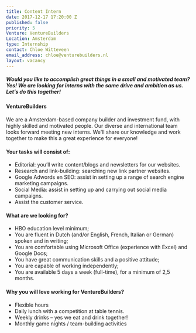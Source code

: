 ```yaml
---
title: Content Intern
date: 2017-12-17 17:20:00 Z
published: false
priority: 5
Venture: VentureBuilders
Location: Amsterdam
type: Internship
contact: Chloe Witteveen
email_address: chloe@venturebuilders.nl
layout: vacancy
---
```


##### Would you like to accomplish great things in a small and motivated team? Yes! We are looking for interns with the same drive and ambition as us. Let’s do this together!


#### VentureBuilders

We are a Amsterdam-based company builder and investment fund, with highly skilled and motivated people. Our diverse and international team looks forward meeting new interns. We'll share our knowledge and work together to make this a great experience for everyone!


#### Your tasks will consist of:

- Editorial: you’ll write content/blogs and newsletters for our websites.
- Research and link-building: searching new link partner websites.
- Google Adwords en SEO: assist in setting up a range of search engine marketing campaigns.
- Social Media: assist in setting up and carrying out social media campaigns.
- Assist the customer service.


#### What are we looking for?

- HBO education level minimum;
- You are fluent in Dutch (and/or English, French, Italian or German) spoken and in writing;
- You are comfortable using Microsoft Office (experience with Excel) and Google Docs;
- You have great communication skills and a positive attitude;
- You are capable of working independently;
- You are available 5 days a week (full-time), for a minimum of 2,5 months.


#### Why you will love working for VentureBuilders?

- Flexible hours
- Daily lunch with a competition at table tennis.
- Weekly drinks – yes we eat and drink together!
- Monthly game nights / team-building activities
